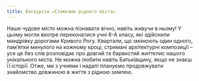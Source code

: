 ```yaml
---
title: Екскурcія «Стежками рідного міста»
---
```


Наше чудове місто можна пізнавати вічно, навіть живучи в ньому! У цьому могли вкотре переконатися учні 6-А класу, які здійснили мандрівку дорогами Кривого Рогу. Квартали, що змінюють один одного, пам’ятки минулого на кожному кроці, стримані архітектурні композиції – усе це без слів розповідає про довгий та барвистий життєпис нашого унікального міста. Не можна любити навіть Батьківщину, якщо не знаєш її історії. Отже, ми з учнями і надалі плануємо продовжувати знайомство довжиною в життя з рідною землею.

<slideshow id="72157691951951112"></slideshow>
